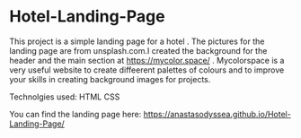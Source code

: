 # Hotel-Landing-Page
This project is a simple landing page for a hotel .
The pictures for the landing page are from unsplash.com.I created the background
for the header and the main section at https://mycolor.space/ .
Mycolorspace is a very useful website to create diffeerent palettes of colours and 
to improve your skills in creating background images for projects.

Technolgies used:
HTML
CSS

You can find the landing page here: https://anastasodyssea.github.io/Hotel-Landing-Page/

